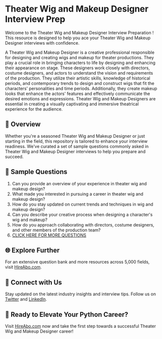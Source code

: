 # Theater Wig and Makeup Designer Interview Prep

Welcome to the Theater Wig and Makeup Designer Interview Preparation ! This resource is designed to help you ace your Theater Wig and Makeup Designer interviews with confidence.

A Theater Wig and Makeup Designer is a creative professional responsible for designing and creating wigs and makeup for theater productions. They play a crucial role in bringing characters to life by designing and enhancing their appearance on stage. These designers work closely with directors, costume designers, and actors to understand the vision and requirements of the production. They utilize their artistic skills, knowledge of historical periods, and contemporary trends to design and construct wigs that fit the characters' personalities and time periods. Additionally, they create makeup looks that enhance the actors' features and effectively communicate the desired emotions and expressions. Theater Wig and Makeup Designers are essential in creating a visually captivating and immersive theatrical experience for the audience.

## 🚀 Overview

Whether you're a seasoned Theater Wig and Makeup Designer or just starting in the field, this repository is tailored to enhance your interview readiness. We've curated a set of sample questions commonly asked in Theater Wig and Makeup Designer interviews to help you prepare and succeed.

## 📝 Sample Questions

1. Can you provide an overview of your experience in theater wig and makeup design?
2. What made you interested in pursuing a career in theater wig and makeup design?
3. How do you stay updated on current trends and techniques in wig and makeup design?
4. Can you describe your creative process when designing a character's wig and makeup?
5. How do you approach collaborating with directors, costume designers, and other members of the production team?
6. [CLICK HERE FOR MORE QUESTIONS](https://hireabo.com/job/16_3_35/Theater%20Wig%20and%20Makeup%20Designer)

## 🌐 Explore Further

For an extensive question bank and more resources across 5,000 fields, visit [HireAbo.com](https://www.hireabo.com).

## 📱 Connect with Us

Stay updated on the latest industry insights and interview tips. Follow us on [Twitter](https://twitter.com/hireabo) and [LinkedIn](https://www.linkedin.com/in/hire-abo-3609972a8/).

## 🚀 Ready to Elevate Your Python Career?

Visit [HireAbo.com](https://www.hireabo.com) now and take the first step towards a successful Theater Wig and Makeup Designer career!